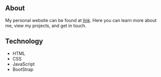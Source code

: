 ## About

My personal website can be found at [link](http://gurayaharsh.github.io "gurayaharsh.github.io"). Here you can learn more about me, view my projects, and get in touch. 

## Technology 

- HTML
- CSS
- JavaScript 
- BootStrap 

